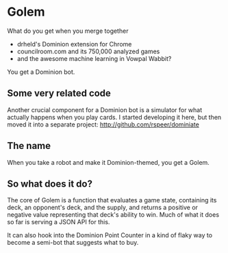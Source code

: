 Golem
=====
What do you get when you merge together

- drheld's Dominion extension for Chrome
- councilroom.com and its 750,000 analyzed games
- and the awesome machine learning in Vowpal Wabbit?

You get a Dominion bot. 

Some very related code
----------------------
Another crucial component for a Dominion bot is a simulator for what actually
happens when you play cards. I started developing it here, but then moved it
into a separate project: http://github.com/rspeer/dominiate

The name
--------
When you take a robot and make it Dominion-themed, you get a Golem.

So what does it do?
-------------------
The core of Golem is a function that evaluates a game state, containing its
deck, an opponent's deck, and the supply, and returns a positive or negative
value representing that deck's ability to win. Much of what it does so far is
serving a JSON API for this.

It can also hook into the Dominion Point Counter in a kind of flaky way to
become a semi-bot that suggests what to buy.
